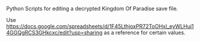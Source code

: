 Python Scripts for editing a decrypted Kingdom Of Paradise save file.

Use https://docs.google.com/spreadsheets/d/1F45LthjoxPR72ToOHxl_eyWLHui14GGQgRCS3GHkcxc/edit?usp=sharing as a reference for certain values.
